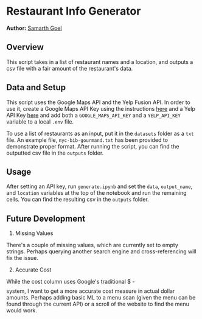 # Restaurant Info Generator

**Author:** [Samarth Goel](https://dev.samarthgoel.com/)

## Overview

This script takes in a list of restaurant names and a location, and outputs a csv file with a fair amount of the restaurant's data.

## Data and Setup

This script uses the Google Maps API and the Yelp Fusion API. In order to use it, create a Google Maps API Key using the instructions [here](https://developers.google.com/maps/documentation/places/web-service/cloud-setup) and a Yelp API Key [here](https://docs.developer.yelp.com/docs/fusion-authentication) and add both a `GOOGLE_MAPS_API_KEY` and a `YELP_API_KEY` variable to a local `.env` file.

To use a list of restaurants as an input, put it in the `datasets` folder as a `txt` file. An example file, `nyc-bib-gourmand.txt` has been provided to demonstrate proper format. After running the script, you can find the outputted csv file in the `outputs` folder.

## Usage

After setting an API key, run `generate.ipynb` and set the `data`, `output_name`, and `location` variables at the top of the notebook and run the remaining cells. You can find the resulting csv in the `outputs` folder.

## Future Development

1. Missing Values

There's a couple of missing values, which are currently set to empty strings. Perhaps querying another search engine and cross-referencing will fix the issue.

2. Accurate Cost

While the cost column uses Google's traditional $ - $$$$ system, I want to get a more accurate cost measure in actual dollar amounts. Perhaps adding basic ML to a menu scan (given the menu can be found through the current API) or a scroll of the website to find the menu would work.
